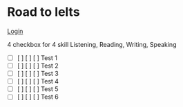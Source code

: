 # Road to Ielts

[Login](www.roadtoielts.com/BritishCouncil/)

4 checkbox for 4 skill Listening, Reading, Writing, Speaking
- [ ] [ ] [ ] [ ] Test 1
- [ ] [ ] [ ] [ ] Test 2
- [ ] [ ] [ ] [ ] Test 3
- [ ] [ ] [ ] [ ] Test 4
- [ ] [ ] [ ] [ ] Test 5
- [ ] [ ] [ ] [ ] Test 6
